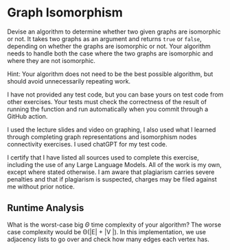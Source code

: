 # Graph Isomorphism

Devise an algorithm to determine whether two given graphs are isomorphic or not.
It takes two graphs as an argument and returns `true` or `false`, depending on
whether the graphs are isomorphic or not. Your algorithm needs to handle both
the case where the two graphs are isomorphic and where they are not isomorphic.

Hint: Your algorithm does not need to be the best possible algorithm, but should
avoid unnecessarily repeating work.

I have not provided any test code, but you can base yours on test code from
other exercises. Your tests must check the correctness of the result of running
the function and run automatically when you commit through a GitHub action.

I used the lecture slides and video on graphing, I also used what I learned through completing graph representations and isomorphism nodes connectivity exercises. I used chatGPT for my test code.

I certify that I have listed all sources used to complete this exercise, including the use of any Large Language Models. All of the work is my own, except where stated otherwise. I am aware that plagiarism carries severe penalties and that if plagiarism is suspected, charges may be filed against me without prior notice.

## Runtime Analysis

What is the worst-case big $\Theta$ time complexity of your algorithm?
The worse case complexity would be Θ(|E| + |V |). In this implementation, we use adjacency lists to go over and check how many edges each vertex has. 

